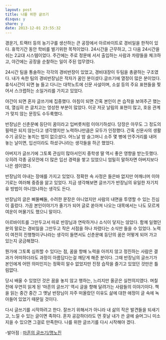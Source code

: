 ```yaml
---
layout: post
title: 나를 위한 글쓰기
disqus: y
share: y
date: 2013-12-01 23:55:32
---
```


경운기, 트랙터 등의 농기구를 생산하는 큰 공장에서 아르바이트로 경비일을 한적이 있다. 휴학기간 동안 학비를 벌기위한 목적이었다. 24시간을 근무하고, 그 다음 24시간을 쉬는 2교대 시스템이었다. 주간에는 주로 정문에 서서 출입하는 사람과 차량들을 체크하고, 야간에는 공장을 순찰하는 일이 주된 업무였다.  

24시간 팀을 통솔하는 각각의 경비반장이 있었고, 경비대장이 두팀을 총괄하는 구조였다. 내가 속한 팀의 경비반장님은 작자가 꿈인 분이셨다.글쓰기에 열정이 많은 분이었다. 휴식시간이 되면 늘 들고 다니는 대학노트에 신문 사설이며, 소설 등의 주요 표현들을 찢어서 스크랩하는 소일거리를 가지고 있었다. 

야간이 되면 혼자 글쓰기에 집중했다. 아침이 되면 간혹 본인이 쓴 습작을 보여주곤 했는데, 열심히 쓴 글치고는 엉성한 부분이 많았다. 이곳 저곳 날림의 표현이 많고, 호응 관계가 맞지 않는 문장도 수두룩했다.  

반장님은 신춘문예 등단이 꿈이라고 입버릇처럼 이야기하셨다. 당장은 아무도 그 정도의 필력은 되지 않는다고 생각했지만 노력하나만큼은 모두가 인정했다. 간혹 신문사의 생활 수기 공모는 놓치는 법이 없으셨다. 어느날 밤 슬그머니 소주 몇 병에 안주거리를 내어 놓는 날이면, 입선이라도 하셨구나라는 생각들을 하곤 했었다. 

아버지가 글쓰기에 그토록 관심이 많아서인지 중학생 딸 역시 좋은 영향을 받는듯했다. 오히려 각종 공모전에 더 많은 입선 경력을 쌓고 있었으니 엄밀히 말하자면 아버지보다 나은 셈이였다. 

반장님의 아내는 장애를 가지고 있었다. 정확한 속 사정은 들은바 없지만 어깨너머 이야기로는 여러해 중증을 앓고 있었다. 지금 생각해보면 글쓰기가 반장님의 유일한 자기치유 방법이 아니었나하는 생각도 든다. 

반장님의 글은 삐뚤빼둘, 수려한 문장은 아니었지만 사람의 내면을 투영할 수 있는 진심이 흘렀다. 가끔 본인이야기가 줄기가 되어 글로 쏟아져 나오는 대목에서는 나도 모르게 여운이 머물기도 했으니 말이다. 

아르바이트를 그만두고서 따로 반장님과 연락하거나 소식이 닿지는 않았다. 함께 일했던 분의 말로는 경비일을 그만두고 작은 서점을 하나 차렸다는 소식만 들을 수 있었다. 노력이 여전히 진행형이구나라는 생각이 들면서도 신춘문예 등단의 꿈은 어떻게 되어 가고 있는지 궁금해졌다. 

뭔가에 그토록 심취할 수 있다는 점, 꿈을 향해 노력을 아끼지 않고 정진하는 사람은 결과가 어떠하더라도 과정이 아름답다는걸 깨닫게 해준 분이다. 그때 반장님의 글쓰기가 본인에게 어떤 의미인지는 정확히 알수 없었지만 진정 습작을 즐기고 있었던 것만은 틀림없다.

당시 배울 수 있었던 것은 꿈을 놓지 않고 행하는, 느리지만 올곧은 실천의지였다. 며칠 전에 우연히 읽게 된 ‘마흔의 글쓰기’ 역시 글을 향해 달려가는 사람들의 이야기이다. 책을 읽는 중간 중간 그 옛날 반장님이 자주 떠올랐던 이유도 삶에 대한 애정이 글 속에 녹아들어 있었기 때문일 것이다. 

다시 글쓰기를 시작하려고 한다. 잘쓰기 위해서가 아니라 내 삶의 작은 발견들을 되새기고, 느낄 수 있는 글이면 족하다. 혼자 공감하더라도 먼 훗날 내가 쓴 글에 슬머그니 미소지을 수 있으면 그걸로 만족한다. 나를 위한 글쓰기를 다시 시작해야 겠다. 

-발아점 : [마흔의 글쓰기/명노진](http://book.daum.net/detail/book.do?bookid=DGT4808994747224#tab_info)